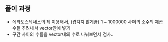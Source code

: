 ## 풀이 과정
  - 에라토스테네스의 체 이용해서, (겹치지 않게끔) 1 ~ 1000000 사이의 소수의 제곱수들 추려내서 vector안에 넣기
  - 구간 사이의 수들을 vector내의 수로 나눠보면서 검사..
